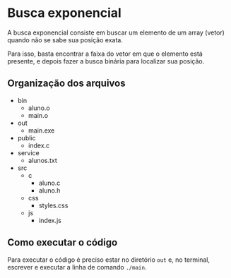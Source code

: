 # Busca exponencial

A busca exponencial consiste em buscar um elemento de um array (vetor) quando não se sabe sua posição exata.

Para isso, basta encontrar a faixa do vetor em que o elemento está presente, e depois fazer a busca binária para localizar sua posição.

## Organização dos arquivos
- bin
    - aluno.o
    - main.o
- out
    - main.exe
- public
    - index.c
- service
    - alunos.txt
- src
    - c
        - aluno.c
        - aluno.h
    - css
        - styles.css
    - js
        - index.js
## Como executar o código
Para executar o código é preciso estar no diretório `out` e, no terminal, escrever e executar a linha de comando `./main`.